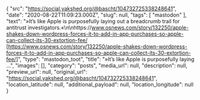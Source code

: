 {
  "src": "https://social.yakshed.org/@bascht/104732725338248641",
  "date": "2020-08-22T11:09:23.000Z",
  "slug": null,
  "tags": [
    "mastodon"
  ],
  "text": "»It’s like Apple is purposefully laying out a breadcrumb trail for antitrust investigators.«\n\nhttps://www.osnews.com/story/132250/apple-shakes-down-wordpress-forces-it-to-add-in-app-purchases-so-apple-can-collect-its-30-extortion-fee/ [https://www.osnews.com/story/132250/apple-shakes-down-wordpress-forces-it-to-add-in-app-purchases-so-apple-can-collect-its-30-extortion-fee/]",
  "type": "mastodon_toot",
  "title": "»It’s like Apple is purposefully laying …",
  "images": [],
  "category": "posts",
  "media_url": null,
  "description": null,
  "preview_url": null,
  "original_url": "https://social.yakshed.org/@bascht/104732725338248641",
  "location_latitude": null,
  "additional_payload": null,
  "location_longitude": null
}